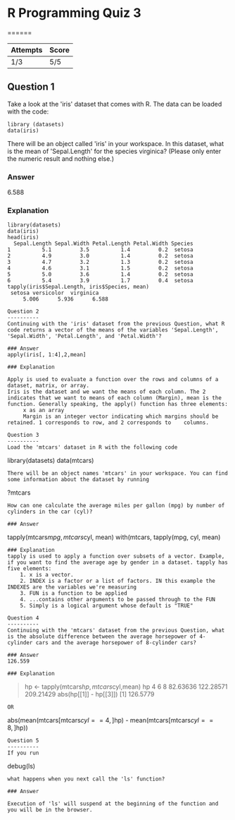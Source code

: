 # R Programming Quiz 3
======

|Attempts|Score|
|--------|-----|
|     1/3|  5/5|


Question 1
----------
Take a look at the 'iris' dataset that comes with R. The data can be loaded with the code:

```
library (datasets)
data(iris)
```
There will be an object called 'iris' in your workspace. In this dataset, what is the mean of 'Sepal.Length' for the species virginica? (Please only enter the numeric result and nothing else.)

### Answer
6.588

### Explanation
```
library(datasets)
data(iris)
head(iris)
  Sepal.Length Sepal.Width Petal.Length Petal.Width Species
1          5.1         3.5          1.4         0.2  setosa
2          4.9         3.0          1.4         0.2  setosa
3          4.7         3.2          1.3         0.2  setosa
4          4.6         3.1          1.5         0.2  setosa
5          5.0         3.6          1.4         0.2  setosa
6          5.4         3.9          1.7         0.4  setosa
tapply(iris$Sepal.Length, iris$Species, mean)
 setosa versicolor  virginica 
     5.006      5.936      6.588 

Question 2
----------
Continuing with the 'iris' dataset from the previous Question, what R code returns a vector of the means of the variables 'Sepal.Length', 'Sepal.Width', 'Petal.Length', and 'Petal.Width'?

### Answer
apply(iris[, 1:4],2,mean]

### Explanation

Apply is used to evaluate a function over the rows and columns of a dataset, matrix, or array. 
Iris is the dataset and we want the means of each column. The 2 indicates that we want to means of each column (Margin), mean is the function. Generally speaking, the apply() function has three elements:
     x as an array
     Margin is an integer vector indicating which margins should be retained. 1 corresponds to row, and 2 corresponds to    columns. 

Question 3
----------
Load the 'mtcars' dataset in R with the following code
```
library(datasets)
data(mtcars)
```
There will be an object names 'mtcars' in your workspace. You can find some information about the dataset by running
```
?mtcars
```
How can one calculate the average miles per gallon (mpg) by number of cylinders in the car (cyl)?

### Answer
```
tapply(mtcars$mpg, mtcars$cyl, mean)
with(mtcars, tapply(mpg, cyl, mean)
```
### Explanation
tapply is used to apply a function over subsets of a vector. Example, if you want to find the average age by gender in a dataset. tapply has five elements:
    1. x is a vector. 
    2. INDEX is a factor or a list of factors. IN this example the INDEXES are the variables we're measuring 
    3. FUN is a function to be applied
    4. ...contains other arguments to be passed through to the FUN
    5. Simply is a logical argument whose default is "TRUE" 
    
Question 4
----------
Continuing with the 'mtcars' dataset from the previous Question, what is the absolute difference between the average horsepower of 4-cylinder cars and the average horsepower of 8-cylinder cars?

### Answer
126.559

### Explanation
```
> hp <- tapply(mtcars$hp, mtcars$cyl,mean)
> hp
        4         6         8 
 82.63636 122.28571 209.21429 
> abs(hp[[1]] - hp[[3]])
[1] 126.5779
```
OR

```
abs(mean(mtcars[mtcars$cyl==4,]$hp) - mean(mtcars[mtcars$cyl==8,]$hp))
```
Question 5
----------
If you run
```
debug(ls)
```
what happens when you next call the 'ls' function?

### Answer

Execution of 'ls' will suspend at the beginning of the function and you will be in the browser.
